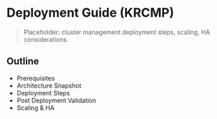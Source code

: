 # Deployment Guide (KRCMP)

> Placeholder: cluster management deployment steps, scaling, HA considerations.

## Outline
- Prerequisites
- Architecture Snapshot
- Deployment Steps
- Post Deployment Validation
- Scaling & HA
